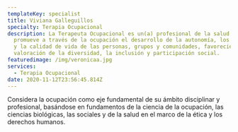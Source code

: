 ```yaml
---
templateKey: specialist
title: Viviana Galleguillos
specialty: Terapia Ocupacional
description: La Terapeuta Ocupacional es un(a) profesional de la salud que
  promueve a través de la ocupación el desarrollo de la autonomía, los derechos
  y la calidad de vida de las personas, grupos y comunidades, favoreciendo la
  valoración de la diversidad, la inclusión y participación social.
featuredimage: /img/veronicaa.jpg
services:
  - Terapia Ocupacional
date: 2020-11-12T23:56:45.814Z
---
```

Considera la ocupación como eje fundamental de su ámbito disciplinar y profesional, basándose en fundamentos de la ciencia de la ocupación, las ciencias biológicas, las sociales y de la salud en el marco de la ética y los derechos humanos.